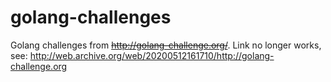 # golang-challenges
Golang challenges from ~~http://golang-challenge.org/~~. Link no longer works, see: http://web.archive.org/web/20200512161710/http://golang-challenge.org
